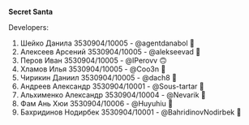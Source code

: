 **Secret Santa** 


Developers:
1. Шейко Данила 3530904/10005 - @agentdanabol :vomiting_face:
2. Алексеев Арсений 3530904/10005 - @alekseevad 🤡
3. Перов Иван 3530904/10005 - @IPerovv :upside_down_face:
4. Хламов Илья 3530904/10005 - @Coo3n :vomiting_face:
5. Чирикин Даниил 3530904/10005 - @dach8 :vomiting_face:
6. Андреев Александр 3530904/10001 - @Sous-tartar :vomiting_face:
7. Альхименко Александр 3530904/10004 - @Nevarik :vomiting_face:
8. Фам Ань Хюи 3530904/10006 - @Huyuhiu :vomiting_face:
9. Бахридинов Нодирбек 3530904/10001 - @BahridinovNodirbek :vomiting_face:
